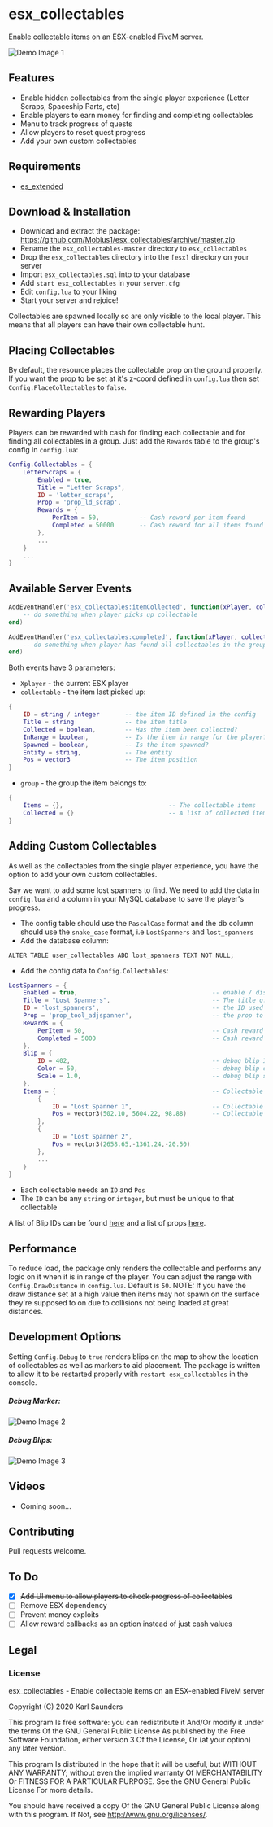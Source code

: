 # esx_collectables
Enable collectable items on an ESX-enabled FiveM server. 

![Demo Image 1](https://i.imgur.com/f1nD7Ap.gif)

## Features
* Enable hidden collectables from the single player experience (Letter Scraps, Spaceship Parts, etc)
* Enable players to earn money for finding and completing collectables
* Menu to track progress of quests
* Allow players to reset quest progress
* Add your own custom collectables

## Requirements

* [es_extended](https://github.com/ESX-Org/es_extended)

## Download & Installation

* Download and extract the package: https://github.com/Mobius1/esx_collectables/archive/master.zip
* Rename the `esx_collectables-master` directory to `esx_collectables`
* Drop the `esx_collectables` directory into the `[esx]` directory on your server
* Import `esx_collectables.sql` into to your database
* Add `start esx_collectables` in your `server.cfg`
* Edit `config.lua` to your liking
* Start your server and rejoice!

Collectables are spawned locally so are only visible to the local player. This means that all players can have their own collectable hunt.

## Placing Collectables
By default, the resource places the collectable prop on the ground properly. If you want the prop to be set at it's z-coord defined in `config.lua` then set `Config.PlaceCollectables` to `false`.

## Rewarding Players
Players can be rewarded with cash for finding each collectable and for finding all collectables in a group. Just add the `Rewards` table to the group's config in `config.lua`:

```lua
Config.Collectables = {
    LetterScraps = {
        Enabled = true,
        Title = "Letter Scraps",
        ID = 'letter_scraps',
        Prop = 'prop_ld_scrap',      
        Rewards = {
            PerItem = 50,           -- Cash reward per item found
            Completed = 50000       -- Cash reward for all items found
        },
        ...
    }
    ...
}
```

## Available Server Events

```lua
AddEventHandler('esx_collectables:itemCollected', function(xPlayer, collectable, group)
    -- do something when player picks up collectable
end)

AddEventHandler('esx_collectables:completed', function(xPlayer, collectable, group)
    -- do something when player has found all collectables in the group
end)
```

Both events have 3 parameters:
* `Xplayer` -  the current ESX player
* `collectable` - the item last picked up:
```lua
{
    ID = string / integer       -- the item ID defined in the config
    Title = string              -- the item title
    Collected = boolean,        -- Has the item been collected?
    InRange = boolean,          -- Is the item in range for the player?
    Spawned = boolean,          -- Is the item spawned?
    Entity = string,            -- The entity
    Pos = vector3               -- The item position
}
```
* `group` - the group the item belongs to:
```lua
{
    Items = {},                             -- The collectable items
    Collected = {}                          -- A list of collected item IDs
}
```


## Adding Custom Collectables
As well as the collectables from the single player experience, you have the option to add your own custom collectables.

Say we want to add some lost spanners to find. We need to add the data in `config.lua` and a column in your MySQL database to save the player's progress.

* The config table should use the `PascalCase` format and the db column should use the `snake_case` format, i.e `LostSpanners` and `lost_spanners`
* Add the database column:
```mysql
ALTER TABLE user_collectables ADD lost_spanners TEXT NOT NULL;
```
* Add the config data to `Config.Collectables`:
```lua
LostSpanners = {
    Enabled = true,                                     -- enable / disable the collectables
    Title = "Lost Spanners",                            -- The title of the collectable
    ID = 'lost_spanners',                               -- the ID used for the MySQL database column
    Prop = 'prop_tool_adjspanner',                      -- the prop to spawn for the player to collect
    Rewards = {
        PerItem = 50,                                   -- Cash reward per item found
        Completed = 5000                                -- Cash reward for all items found
    },
    Blip = {
        ID = 402,                                       -- debug blip ID
        Color = 50,                                     -- debug blip color ID
        Scale = 1.0,                                    -- debug blip scale / size
    },
    Items = {                                           -- Collectable items list
        {
            ID = "Lost Spanner 1",                      -- Collectable ID / name
            Pos = vector3(502.10, 5604.22, 98.88)       -- Collectable coordinates
        },
        {
            ID = "Lost Spanner 2",
            Pos = vector3(2658.65,-1361.24,-20.50)
        },
        ...
    }  
}
```

* Each collectable needs an `ID` and `Pos`
* The `ID` can be any `string` or `integer`, but must be unique to that collectable

A list of Blip IDs can be found [here](https://wiki.gtanet.work/index.php?title=Blips) and a list of props [here](https://pastebin.com/2BdvLA4R).

## Performance
To reduce load, the package only renders the collectable and performs any logic on it when it is in range of the player. You can adjust the range with `Config.DrawDistance` in `config.lua`. Default is `50`. NOTE: If you have the draw distance set at a high value then items may not spawn on the surface they're supposed to on due to collisions not being loaded at great distances.

## Development Options
Setting `Config.Debug` to `true` renders blips on the map to show the location of collectables as well as markers to aid placement. The package is written to allow it to be restarted properly with `restart esx_collectables` in the console.

##### Debug Marker:
![Demo Image 2](https://i.imgur.com/zUJ3osE.jpg)

##### Debug Blips:
![Demo Image 3](https://i.imgur.com/w3HRRPn.jpg)

## Videos

* Coming soon...

## Contributing
Pull requests welcome.

## To Do
- [x] ~~Add UI menu to allow players to check progress of collectables~~
- [ ] Remove ESX dependency
- [ ] Prevent money exploits
- [ ] Allow reward callbacks as an option instead of just cash values

## Legal

### License

esx_collectables - Enable collectable items on an ESX-enabled FiveM server

Copyright (C) 2020 Karl Saunders

This program Is free software: you can redistribute it And/Or modify it under the terms Of the GNU General Public License As published by the Free Software Foundation, either version 3 Of the License, Or (at your option) any later version.

This program Is distributed In the hope that it will be useful, but WITHOUT ANY WARRANTY; without even the implied warranty Of MERCHANTABILITY Or FITNESS FOR A PARTICULAR PURPOSE. See the GNU General Public License For more details.

You should have received a copy Of the GNU General Public License along with this program. If Not, see http://www.gnu.org/licenses/.